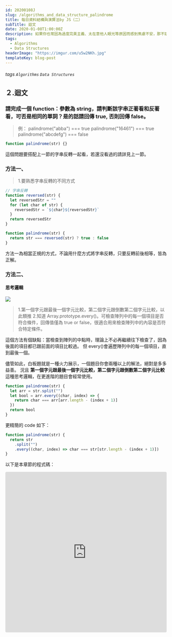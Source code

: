 ```yaml
---
id: 20200108J
slug: /algorithms_and_data_structure_palindrome
title: 每日資料結構與演算法by JS（二）
subTitle: 迴文
date: 2020-01-08T1:00:00Z
description: 如果你也常因為過度完美主義、太在意他人眼光等原因而感到焦慮不安，那不妨參考看看 5 個心態調整的方法，這些是我自己也還在不斷練習的，讓我們一起與焦慮共處、更溫柔平衡的面對人生！
tags:
  - Algorithms
  - Data Structures
headerImage: "https://imgur.com/u5w2NKh.jpg"
templateKey: blog-post
---
```


###### tags `Algorithms` `Data Structures`

## ２.迴文

### 請完成一個 function：參數為 string，請判斷該字串正著看和反著看，可否是相同的單詞？是的話請回傳 true, 否則回傳 false。

> 例：
> palindrome("abba") === true
> palindrome("16461") === true
> palindrome("abcdefg") === false

```javascript
function palindrome(str) {}
```

這個問題要搭配上一節的字串反轉一起看，若還沒看過的請詳見上一節。

### 方法一、

> 1.要熟悉字串反轉的不同方式

```javascript
// 字串反轉
function reversed(str) {
  let reversedStr = ""
  for (let char of str) {
    reversedStr = `${char}${reversedStr}`
  }
  return reversedStr
}

function palindrome(str) {
  return str === reversed(str) ? true : false
}
```

方法一為相當正規的方式，不論用什麼方式將字串反轉，只要反轉前後相等，皆為正解。

### 方法二、

#### 思考邏輯

![](https://i.imgur.com/EmNo2uJ.png)

> 1.第一個字元跟最後一個字元比較，第二個字元跟倒數第二個字元比較，以此類推 2.知道 Array.prototype.every()。可檢查陣列中的每一個項目是否符合條件，回傳值僅為 true or false，很適合用來檢查陣列中的內容是否符合特定條件。

這個方法有個缺點：當檢查到陣列的中點時，理論上不必再繼續往下檢查了，因為後面的項目都已跟前面的項目比較過。
但 every()會遍歷陣列中的每一個項目，直到最後一個。

儘管如此，白板題就是一種火力展示，一個題目你會兩種以上的解法，絕對是多多益善。
況且 **第一個字元跟最後一個字元比較，第二個字元跟倒數第二個字元比較** 這種思考邏輯，在更進階的題目會經常使用。

```javascript
function palindrome(str) {
  let arr = str.split("")
  let bool = arr.every((char, index) => {
    return char === arr[arr.length - (index + 1)]
  })
  return bool
}
```

更精簡的 code 如下：

```javascript
function palindrome(str) {
  return str
    .split("")
    .every((char, index) => char === str[str.length - (index + 1)])
}
```

以下是本章節的程式碼：

<iframe
     src="https://codesandbox.io/embed/beautiful-ardinghelli-riss5?fontsize=14&hidenavigation=1&module=%2Fsrc%2Fexercise%2Fpalindrome%2Findex.js&previewwindow=tests&theme=dark"
     style="width:100%; height:500px; border:0; border-radius: 4px; overflow:hidden;"
     title="beautiful-ardinghelli-riss5"
     allow="geolocation; microphone; camera; midi; vr; accelerometer; gyroscope; payment; ambient-light-sensor; encrypted-media; usb"
     sandbox="allow-modals allow-forms allow-popups allow-scripts allow-same-origin"
   ></iframe>
